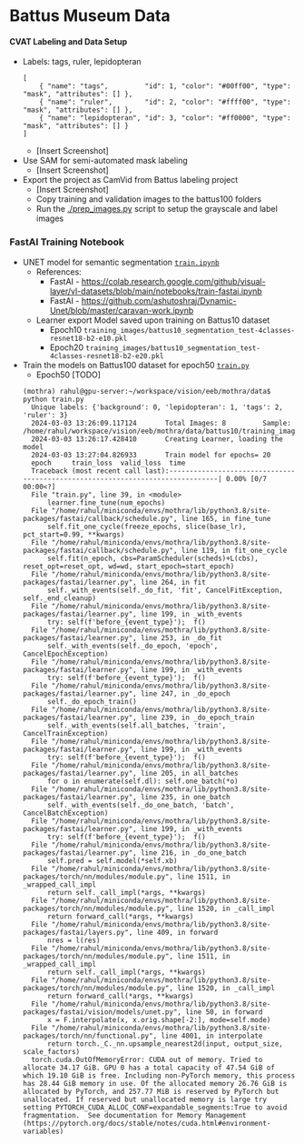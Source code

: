 
# Battus Museum Data 

#### CVAT Labeling and Data Setup
- Labels: tags, ruler, lepidopteran 
    ```
    [
        { "name": "tags",         "id": 1, "color": "#00ff00", "type": "mask", "attributes": [] },
        { "name": "ruler",        "id": 2, "color": "#ffff00", "type": "mask", "attributes": [] },
        { "name": "lepidopteran", "id": 3, "color": "#ff0000", "type": "mask", "attributes": [] }
    ]
    ```
    - [Insert Screenshot]
- Use SAM for semi-automated mask labeling
    - [Insert Screenshot]
- Export the project as CamVid from Battus labeling project 
    - [Insert Screenshot]
    - Copy training and validation images to the battus100 folders
    - Run the [./prep_images.py](./prep_images.py) script to setup the grayscale and label images 


### FastAI Training Notebook
- UNET model for semantic segmentation [`train.ipynb`](./train.ipynb)
  - References:
    - FastAI - https://colab.research.google.com/github/visual-layer/vl-datasets/blob/main/notebooks/train-fastai.ipynb
    - FastAI - https://github.com/ashutoshraj/Dynamic-Unet/blob/master/caravan-work.ipynb
  - Learner export Model saved upon training on Battus10 dataset
    - Epoch10 `training_images/battus10_segmentation_test-4classes-resnet18-b2-e10.pkl`
    - Epoch20 `training_images/battus10_segmentation_test-4classes-resnet18-b2-e20.pkl`
- Train the models on Battus100 dataset for epoch50 [`train.py`](./train.py)
  - Epoch50 [TODO]
  ```
  (mothra) rahul@gpu-server:~/workspace/vision/eeb/mothra/data$ python train.py
    Unique labels: {'background': 0, 'lepidopteran': 1, 'tags': 2, 'ruler': 3}
    2024-03-03 13:26:09.117124       Total Images: 8         Sample:  /home/rahul/workspace/vision/eeb/mothra/data/battus10/training_images/images/IMG_1763.JPG
    2024-03-03 13:26:17.428410       Creating Learner, loading the model
    2024-03-03 13:27:04.826933       Train model for epochs= 20
    epoch     train_loss  valid_loss  time
    Traceback (most recent call last):-------------------------------------------------------------------------------| 0.00% [0/7 00:00<?]
    File "train.py", line 39, in <module>
        learner.fine_tune(num_epochs)
    File "/home/rahul/miniconda/envs/mothra/lib/python3.8/site-packages/fastai/callback/schedule.py", line 165, in fine_tune
        self.fit_one_cycle(freeze_epochs, slice(base_lr), pct_start=0.99, **kwargs)
    File "/home/rahul/miniconda/envs/mothra/lib/python3.8/site-packages/fastai/callback/schedule.py", line 119, in fit_one_cycle
        self.fit(n_epoch, cbs=ParamScheduler(scheds)+L(cbs), reset_opt=reset_opt, wd=wd, start_epoch=start_epoch)
    File "/home/rahul/miniconda/envs/mothra/lib/python3.8/site-packages/fastai/learner.py", line 264, in fit
        self._with_events(self._do_fit, 'fit', CancelFitException, self._end_cleanup)
    File "/home/rahul/miniconda/envs/mothra/lib/python3.8/site-packages/fastai/learner.py", line 199, in _with_events
        try: self(f'before_{event_type}');  f()
    File "/home/rahul/miniconda/envs/mothra/lib/python3.8/site-packages/fastai/learner.py", line 253, in _do_fit
        self._with_events(self._do_epoch, 'epoch', CancelEpochException)
    File "/home/rahul/miniconda/envs/mothra/lib/python3.8/site-packages/fastai/learner.py", line 199, in _with_events
        try: self(f'before_{event_type}');  f()
    File "/home/rahul/miniconda/envs/mothra/lib/python3.8/site-packages/fastai/learner.py", line 247, in _do_epoch
        self._do_epoch_train()
    File "/home/rahul/miniconda/envs/mothra/lib/python3.8/site-packages/fastai/learner.py", line 239, in _do_epoch_train
        self._with_events(self.all_batches, 'train', CancelTrainException)
    File "/home/rahul/miniconda/envs/mothra/lib/python3.8/site-packages/fastai/learner.py", line 199, in _with_events
        try: self(f'before_{event_type}');  f()
    File "/home/rahul/miniconda/envs/mothra/lib/python3.8/site-packages/fastai/learner.py", line 205, in all_batches
        for o in enumerate(self.dl): self.one_batch(*o)
    File "/home/rahul/miniconda/envs/mothra/lib/python3.8/site-packages/fastai/learner.py", line 235, in one_batch
        self._with_events(self._do_one_batch, 'batch', CancelBatchException)
    File "/home/rahul/miniconda/envs/mothra/lib/python3.8/site-packages/fastai/learner.py", line 199, in _with_events
        try: self(f'before_{event_type}');  f()
    File "/home/rahul/miniconda/envs/mothra/lib/python3.8/site-packages/fastai/learner.py", line 216, in _do_one_batch
        self.pred = self.model(*self.xb)
    File "/home/rahul/miniconda/envs/mothra/lib/python3.8/site-packages/torch/nn/modules/module.py", line 1511, in _wrapped_call_impl
        return self._call_impl(*args, **kwargs)
    File "/home/rahul/miniconda/envs/mothra/lib/python3.8/site-packages/torch/nn/modules/module.py", line 1520, in _call_impl
        return forward_call(*args, **kwargs)
    File "/home/rahul/miniconda/envs/mothra/lib/python3.8/site-packages/fastai/layers.py", line 409, in forward
        nres = l(res)
    File "/home/rahul/miniconda/envs/mothra/lib/python3.8/site-packages/torch/nn/modules/module.py", line 1511, in _wrapped_call_impl
        return self._call_impl(*args, **kwargs)
    File "/home/rahul/miniconda/envs/mothra/lib/python3.8/site-packages/torch/nn/modules/module.py", line 1520, in _call_impl
        return forward_call(*args, **kwargs)
    File "/home/rahul/miniconda/envs/mothra/lib/python3.8/site-packages/fastai/vision/models/unet.py", line 50, in forward
        x = F.interpolate(x, x.orig.shape[-2:], mode=self.mode)
    File "/home/rahul/miniconda/envs/mothra/lib/python3.8/site-packages/torch/nn/functional.py", line 4001, in interpolate
        return torch._C._nn.upsample_nearest2d(input, output_size, scale_factors)
    torch.cuda.OutOfMemoryError: CUDA out of memory. Tried to allocate 34.17 GiB. GPU 0 has a total capacity of 47.54 GiB of which 19.10 GiB is free. Including non-PyTorch memory, this process has 28.44 GiB memory in use. Of the allocated memory 26.76 GiB is allocated by PyTorch, and 257.77 MiB is reserved by PyTorch but unallocated. If reserved but unallocated memory is large try setting PYTORCH_CUDA_ALLOC_CONF=expandable_segments:True to avoid fragmentation.  See documentation for Memory Management  (https://pytorch.org/docs/stable/notes/cuda.html#environment-variables)  
  ```
  
